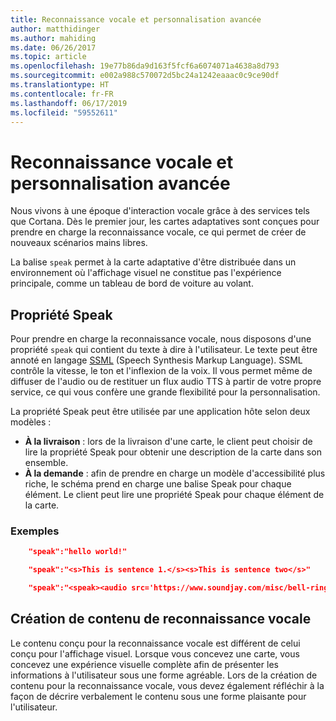 ```yaml
---
title: Reconnaissance vocale et personnalisation avancée
author: matthidinger
ms.author: mahiding
ms.date: 06/26/2017
ms.topic: article
ms.openlocfilehash: 19e77b86da9d163f5fcf6a6074071a4638a8d793
ms.sourcegitcommit: e002a988c570072d5bc24a1242eaaac0c9ce90df
ms.translationtype: HT
ms.contentlocale: fr-FR
ms.lasthandoff: 06/17/2019
ms.locfileid: "59552611"
---
```

# <a name="speech-and-advanced-customization"></a>Reconnaissance vocale et personnalisation avancée
Nous vivons à une époque d'interaction vocale grâce à des services tels que Cortana.  Dès le premier jour, les cartes adaptatives sont conçues pour prendre en charge la reconnaissance vocale, ce qui permet de créer de nouveaux scénarios mains libres.

La balise `speak` permet à la carte adaptative d'être distribuée dans un environnement où l'affichage visuel ne constitue pas l'expérience principale, comme un tableau de bord de voiture au volant. 

## <a name="speak-property"></a>Propriété Speak
Pour prendre en charge la reconnaissance vocale, nous disposons d'une propriété `speak` qui contient du texte à dire à l'utilisateur. Le texte peut être annoté en langage [SSML](https://msdn.microsoft.com/en-us/library/office/hh361578) (Speech Synthesis Markup Language). SSML contrôle la vitesse, le ton et l'inflexion de la voix.  Il vous permet même de diffuser de l'audio ou de restituer un flux audio TTS à partir de votre propre service, ce qui vous confère une grande flexibilité pour la personnalisation.

La propriété Speak peut être utilisée par une application hôte selon deux modèles :

* **À la livraison** : lors de la livraison d'une carte, le client peut choisir de lire la propriété Speak pour obtenir une description de la carte dans son ensemble.
* **À la demande** : afin de prendre en charge un modèle d'accessibilité plus riche, le schéma prend en charge une balise Speak pour chaque élément. Le client peut lire une propriété Speak pour chaque élément de la carte.

### <a name="examples"></a>Exemples

```json
    "speak":"hello world!"

    "speak":"<s>This is sentence 1.</s><s>This is sentence two</s>"

    "speak":"<speak><audio src='https://www.soundjay.com/misc/bell-ringing-04.mp3'/><s>Time to wake up!</s></speak>"
```

## <a name="speech-content-design"></a>Création de contenu de reconnaissance vocale

Le contenu conçu pour la reconnaissance vocale est différent de celui conçu pour l'affichage visuel. Lorsque vous concevez une carte, vous concevez une expérience visuelle complète afin de présenter les informations à l'utilisateur sous une forme agréable. Lors de la création de contenu pour la reconnaissance vocale, vous devez également réfléchir à la façon de décrire verbalement le contenu sous une forme plaisante pour l'utilisateur.  
